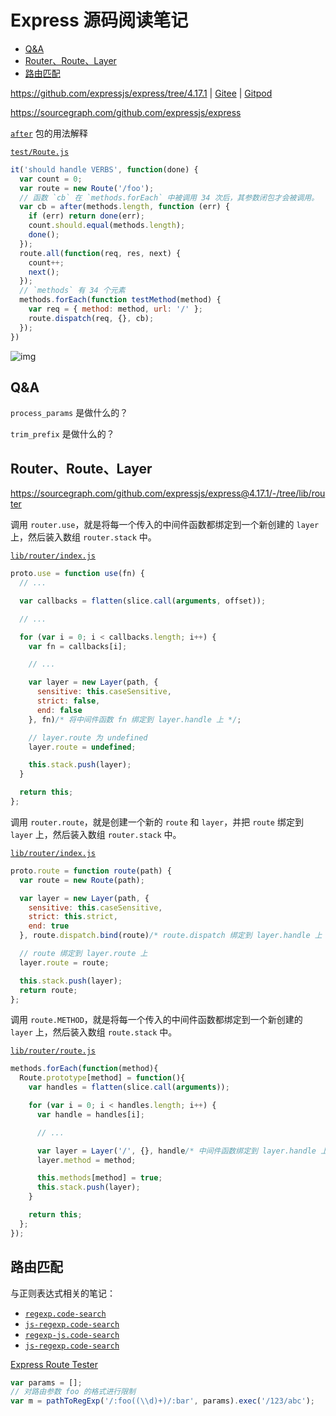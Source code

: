 <!-- #express-code -->
<!-- omit in toc -->
# Express 源码阅读笔记

- [Q&A](#qa)
- [Router、Route、Layer](#routerroutelayer)
- [路由匹配](#路由匹配)

<https://github.com/expressjs/express/tree/4.17.1> | [Gitee](https://gitee.com/mrhuangyuhui/express/tree/4.17.1/) | [Gitpod](https://gitpod.io/#https://github.com/expressjs/express/tree/4.17.1)

<https://sourcegraph.com/github.com/expressjs/express>

[`after`](https://npm.taobao.org/package/after) 包的用法解释

[`test/Route.js`](https://sourcegraph.com/github.com/expressjs/express@4.17.1/-/blob/test/Route.js#L32)

```js
it('should handle VERBS', function(done) {
  var count = 0;
  var route = new Route('/foo');
  // 函数 `cb` 在 `methods.forEach` 中被调用 34 次后，其参数闭包才会被调用。
  var cb = after(methods.length, function (err) {
    if (err) return done(err);
    count.should.equal(methods.length);
    done();
  });
  route.all(function(req, res, next) {
    count++;
    next();
  });
  // `methods` 有 34 个元素
  methods.forEach(function testMethod(method) {
    var req = { method: method, url: '/' };
    route.dispatch(req, {}, cb);
  });
})
```

![img](https://gitee.com/mrhuangyuhui/images/raw/master/express/express-methods-1.jpg)

## Q&A

`process_params` 是做什么的？

`trim_prefix` 是做什么的？

## Router、Route、Layer

<https://sourcegraph.com/github.com/expressjs/express@4.17.1/-/tree/lib/router>

调用 `router.use`，就是将每一个传入的中间件函数都绑定到一个新创建的 `layer` 上，然后装入数组 `router.stack` 中。

[`lib/router/index.js`](https://sourcegraph.com/github.com/expressjs/express@4.17.1/-/blob/lib/router/index.js#L428)

```js
proto.use = function use(fn) {
  // ...

  var callbacks = flatten(slice.call(arguments, offset));

  // ...

  for (var i = 0; i < callbacks.length; i++) {
    var fn = callbacks[i];

    // ...

    var layer = new Layer(path, {
      sensitive: this.caseSensitive,
      strict: false,
      end: false
    }, fn)/* 将中间件函数 fn 绑定到 layer.handle 上 */;

    // layer.route 为 undefined
    layer.route = undefined;

    this.stack.push(layer);
  }

  return this;
};
```

调用 `router.route`，就是创建一个新的 `route` 和 `layer`，并把 `route` 绑定到 `layer` 上，然后装入数组 `router.stack` 中。

[`lib/router/index.js`](https://sourcegraph.com/github.com/expressjs/express@4.17.1/-/blob/lib/router/index.js#L491)

```js
proto.route = function route(path) {
  var route = new Route(path);

  var layer = new Layer(path, {
    sensitive: this.caseSensitive,
    strict: this.strict,
    end: true
  }, route.dispatch.bind(route)/* route.dispatch 绑定到 layer.handle 上 */);

  // route 绑定到 layer.route 上
  layer.route = route;

  this.stack.push(layer);
  return route;
};
```

调用 `route.METHOD`，就是将每一个传入的中间件函数都绑定到一个新创建的 `layer` 上，然后装入数组 `route.stack` 中。

[`lib/router/route.js`](https://sourcegraph.com/github.com/expressjs/express@4.17.1/-/blob/lib/router/route.js#L192)

```js
methods.forEach(function(method){
  Route.prototype[method] = function(){
    var handles = flatten(slice.call(arguments));

    for (var i = 0; i < handles.length; i++) {
      var handle = handles[i];

      // ...

      var layer = Layer('/', {}, handle/* 中间件函数绑定到 layer.handle 上 */);
      layer.method = method;

      this.methods[method] = true;
      this.stack.push(layer);
    }

    return this;
  };
});
```

## 路由匹配

与正则表达式相关的笔记：

- [`regexp.code-search`](/searches/regexp)
- [`js-regexp.code-search`](/searches/js-regexp.code-search)
- [`regexp-js.code-search`](/searches/regexp-js.code-search)
- [`js-regexp.code-search`](/searches/js-regexp.code-search)

[Express Route Tester](http://forbeslindesay.github.io/express-route-tester/)

```js
var params = [];
// 对路由参数 foo 的格式进行限制
var m = pathToRegExp('/:foo((\\d)+)/:bar', params).exec('/123/abc');
```

